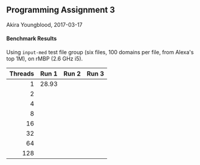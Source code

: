 ## Programming Assignment 3

Akira Youngblood, 2017-03-17


#### Benchmark Results

Using `input-med` test file group (six files, 100 domains per file, from Alexa's top 1M), on rMBP (2.6 GHz i5).

| Threads | Run 1 | Run 2 | Run 3 |
|--------:|-------|-------|-------|
| 1       | 28.93 |
| 2       |
| 4       |
| 8       |
| 16      |
| 32      |
| 64      |
| 128     |
